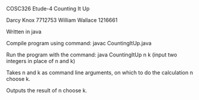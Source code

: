 COSC326 Etude-4 Counting It Up

Darcy Knox 7712753 William Wallace 1216661

Written in java

Compile program using command:
javac CountingItUp.java

Run the program with the command:
java CountingItUp n k
(input two integers in place of n and k)

Takes n and k as command line arguments, on which to do the calculation n choose k.

Outputs the result of n choose k.
